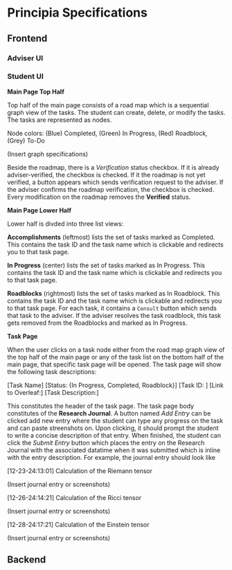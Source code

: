
# Principia Specifications


## Frontend

### Adviser UI




### Student UI

**Main Page Top Half**

Top half of the main page consists of a road map which is a sequential graph view of the tasks. The student can create, delete, or modify the tasks. The tasks are represented as nodes.

Node colors: (Blue) Completed, (Green) In Progress, (Red) Roadblock, (Grey) To-Do

(Insert graph specifications)


Beside the roadmap, there is a *Verification* status checkbox. If it is already adviser-verified, the checkbox is checked.
If it the roadmap is not yet verified, a button appears which sends verification request to the adviser. If the adviser confirms the roadmap verification, the checkbox is checked. Every modification on the roadmap removes the **Verified** status.


**Main Page Lower Half**

Lower half is divded into three list views:

**Accomplishments** (leftmost) lists the set of tasks marked as Completed. This contains the task ID and the task name which is clickable and redirects you to that task page.

**In Progress** (center) lists the set of tasks marked as In Progress. This contains the task ID and the task name which is clickable and redirects you to that task page.


**Roadblocks** (rightmost) lists the set of tasks marked as In Roadblock. This contains the task ID and the task name which is clickable and redirects you to that task page. For each task, it contains a `Consult` button which sends that task to the adviser. If the adviser resolves the task roadblock, this task gets removed from the Roadblocks and marked as In Progress.


**Task Page**

When the user clicks on a task node either from the road map graph view of the top half of the main page or any of the task list on the bottom half of the main page, that specific task page will be opened. The task page will show the following task descriptions:

[Task Name]
[Status: {In Progress, Completed, Roadblock}]
[Task ID: ]
[Link to Overleaf:]
[Task Description:]

This constitutes the header of the task page. The task page body constitutes of the **Research Journal**. A button named *Add Entry* can be clicked add new entry where the student can type any progress on the task and can paste streenshots on. Upon clicking, it should prompt the student to write a concise description of that entry. When finished, the student can click the *Submit Entry* button which places the entry on the Research Journal with the associated datatime when it was submitted which is inline with the entry description. For example, the journal entry should look like

[12-23-24:13:01] Calculation of the Riemann tensor

(Insert journal entry or screenshots)

[12-26-24:14:21] Calculation of the Ricci tensor

(Insert journal entry or screenshots)

[12-28-24:17:21] Calculation of the Einstein tensor

(Insert journal entry or screenshots)


## Backend